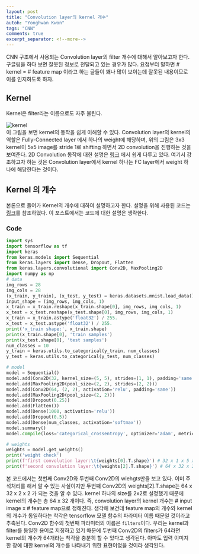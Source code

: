 ```yaml
---
layout: post
title: "Convolution layer의 kernel 개수"
autoh: "Yonghwan Kwon"
tags: "CNN"
comments: true
excerpt_separator: <!--more-->
---
```


CNN 구조에서 사용되는 Convolution layer의 filter 개수에 대해서 알아보고자 한다. 구글링을 하다 보면 잘못된 정보로 전달되고 있는 경우가 많다. 요점부터 말하면 # kernel = # feature map 이라고 하는 글들이 꽤나 많이 보이는데 잘못된 내용이므로 이를 인지하도록 하자.
<!--more-->

## Kernel
Kernel은 filter라는 이름으로도 자주 불린다.

![kernel][addr_kernel]
<br/>
이 그림을 보면 kernel의 동작을 쉽게 이해할 수 있다. Convolution layer의 kernel의 역할은 Fully-Connected layer 에서 하나의 weight에 해당하며, 위의 그림은 3x3 kernel이 5x5 image를 stride 1로 shifting 하면서 2D convolution을 진행하는 것을 보여준다. 2D Convolution 동작에 대한 설명은 [링크](https://gruuuuu.github.io/machine-learning/cnn-doc/) 에서 쉽게 다루고 있다. 여기서 강조하고자 하는 것은 Convolution layer에서 kernel 하나는 FC layer에서 weight 하나에 해당한다는 것이다.

## Kernel 의 개수
본론으로 들어가 Kernel의 개수에 대하여 설명하고자 한다. 설명을 위해 사용된 코드는 [링크](https://sdc-james.gitbook.io/onebook/4.-and/5.4.-tensorflow/5.4.2.-cnn-convolutional-neural-network)를 참조하였다. 이 포스트에서는 코드에 대한  설명은 생략한다.

### Code
```python
import sys
import tensorflow as tf
import keras
from keras.models import Sequential
from keras.layers import Dense, Dropout, Flatten
from keras.layers.convolutional import Conv2D, MaxPooling2D
import numpy as np
# data
img_rows = 28
img_cols = 28
(x_train, y_train), (x_test, y_test) = keras.datasets.mnist.load_data()
input_shape = (img_rows, img_cols, 1)
x_train = x_train.reshape(x_train.shape[0], img_rows, img_cols, 1)
x_test = x_test.reshape(x_test.shape[0], img_rows, img_cols, 1)
x_train = x_train.astype('float32') / 255.
x_test = x_test.astype('float32') / 255.
print('x_train shape:', x_train.shape)
print(x_train.shape[0], 'train samples')
print(x_test.shape[0], 'test samples')
num_classes = 10
y_train = keras.utils.to_categorical(y_train, num_classes)
y_test = keras.utils.to_categorical(y_test, num_classes)

# model
model = Sequential()
model.add(Conv2D(32, kernel_size=(5, 5), strides=(1, 1), padding='same', activation='relu', input_shape=input_shape))
model.add(MaxPooling2D(pool_size=(2, 2), strides=(2, 2)))
model.add(Conv2D(64, (2, 2), activation='relu', padding='same'))
model.add(MaxPooling2D(pool_size=(2, 2)))
model.add(Dropout(0.25))
model.add(Flatten())
model.add(Dense(1000, activation='relu'))
model.add(Dropout(0.5))
model.add(Dense(num_classes, activation='softmax'))
model.summary()
model.compile(loss='categorical_crossentropy', optimizer='adam', metrics=['accuracy'])

# weights
weights = model.get_weights()
print('weight check')
print(f'first convolution layer:\t{weights[0].T.shape}') # 32 x 1 x 5 x 5
print(f'second convolution layer:\t{weights[2].T.shape}') # 64 x 32 x 2 x 2
```
본 코드에서는 첫번째 Conv2D와 두번째 Conv2D의 wiehgts만을 보고 있다. 이미 주석처리를 해서 알 수 있는 사실이지만 두번째 Conv2D의 weights[2].T.shape는 64 x 32 x 2 x 2 가 되는 것을 알 수 있다. kernel 하나의 size를 2x2로 설정했기 때문에 kernel의 개수는 총 64 x 32 개이다. 즉, convolution layer의 kernel 개수는 # input image x # feature map으로 정해진다. 생각해 보건데 feature map의 개수와 kernel의 개수가 동일하다는 착각은 tensorflow 모델 함수의 파라미터 이름 때문일 것이라고 추측된다. Conv2D 함수의 첫번째 파라미터의 이름은 `filters`이다. 우리는 kernel과 filter를 동일한 용어로 지칭하고 있기 때문에 두번째 Conv2D의 filters가 64라면 kernel의 개수가 64개라는 착각을 충분히 할 수 있다고 생각된다. 아마도 입력 이미지 한 장에 대한 kernel의 개수를 나타내기 위한 표현이었을 것이라 생각된다. <br/>

[addr_kernel]: https://user-images.githubusercontent.com/15958325/58780750-defb7480-8614-11e9-943c-4d44a9d1efc4.gif